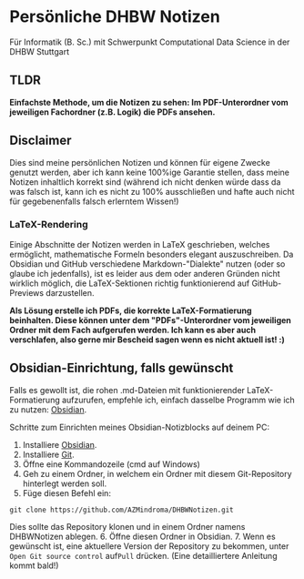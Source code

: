 # Persönliche DHBW Notizen
Für Informatik (B. Sc.) mit Schwerpunkt Computational Data Science in der DHBW Stuttgart

## TLDR
**Einfachste Methode, um die Notizen zu sehen: Im PDF-Unterordner vom jeweiligen Fachordner (z.B. Logik) die PDFs ansehen.**
## Disclaimer
Dies sind meine persönlichen Notizen und können für eigene Zwecke genutzt werden, aber ich kann keine 100%ige Garantie stellen, dass meine Notizen inhaltlich korrekt sind (während ich nicht denken würde dass da was falsch ist, kann ich es nicht zu 100% ausschließen und hafte auch nicht für gegebenenfalls falsch erlerntem Wissen!)
### LaTeX-Rendering
Einige Abschnitte der Notizen werden in LaTeX geschrieben, welches ermöglicht, mathematische Formeln besonders elegant auszuschreiben.
Da Obsidian und GitHub verschiedene Markdown-"Dialekte" nutzen (oder so glaube ich jedenfalls), ist es leider aus dem oder anderen Gründen nicht wirklich möglich, die LaTeX-Sektionen richtig funktionierend auf GitHub-Previews darzustellen.

**Als Lösung erstelle ich PDFs, die korrekte LaTeX-Formatierung beinhalten. Diese können unter dem "PDFs"-Unterordner vom jeweiligen Ordner mit dem Fach aufgerufen werden. Ich kann es aber auch verschlafen, also gerne mir Bescheid sagen wenn es nicht aktuell ist! :)**
## Obsidian-Einrichtung, falls gewünscht
Falls es gewollt ist, die rohen .md-Dateien mit funktionierender LaTeX-Formatierung aufzurufen, empfehle ich, einfach dasselbe Programm wie ich zu nutzen: [Obsidian](https://obsidian.md/). 

Schritte zum Einrichten meines Obsidian-Notizblocks auf deinem PC:
1. Installiere [Obsidian](https://obsidian.md/). 
2. Installiere [Git](https://git-scm.com/).
3. Öffne eine Kommandozeile (cmd auf Windows)
4. Geh zu einem Ordner, in welchem ein Ordner mit diesem Git-Repository hinterlegt werden soll.
5. Füge diesen Befehl ein: 
```
git clone https://github.com/AZMindroma/DHBWNotizen.git
```
Dies sollte das Repository klonen und in einem Ordner namens DHBWNotizen ablegen.
6. Öffne diesen Ordner in Obsidian.
7. Wenn es gewünscht ist, eine aktuellere Version der Repository zu bekommen, unter `Open Git source control` auf`Pull` drücken.
(Eine detailliertere Anleitung kommt bald!)